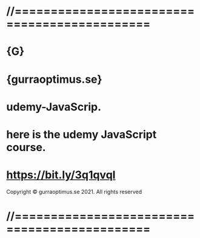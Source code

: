 # //=============================================
# {G}
# {gurraoptimus.se}
# udemy-JavaScrip.
# here is the udemy JavaScript course.
# https://bit.ly/3q1qvql
 Copyright © gurraoptimus.se 2021. All rights reserved
 # //=============================================
